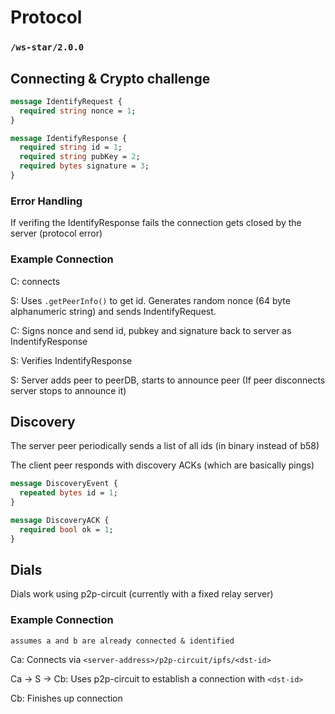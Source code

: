 # Protocol

### `/ws-star/2.0.0`

## Connecting & Crypto challenge

```protobuf
message IdentifyRequest {
  required string nonce = 1;
}

message IdentifyResponse {
  required string id = 1;
  required string pubKey = 2;
  required bytes signature = 3;
}
```

### Error Handling

If verifing the IdentifyResponse fails the connection gets closed by the server (protocol error)

### Example Connection

C: connects

S: Uses `.getPeerInfo()` to get id. Generates random nonce (64 byte alphanumeric string) and sends IndentifyRequest.

C: Signs nonce and send id, pubkey and signature back to server as IndentifyResponse

S: Verifies IndentifyResponse

S: Server adds peer to peerDB, starts to announce peer
(If peer disconnects server stops to announce it)

## Discovery

The server peer periodically sends a list of all ids (in binary instead of b58)

The client peer responds with discovery ACKs (which are basically pings)

```protobuf
message DiscoveryEvent {
  repeated bytes id = 1;
}

message DiscoveryACK {
  required bool ok = 1;
}
```

## Dials

Dials work using p2p-circuit (currently with a fixed relay server)

### Example Connection

`assumes a and b are already connected & identified`

Ca: Connects via `<server-address>/p2p-circuit/ipfs/<dst-id>`

Ca -> S -> Cb: Uses p2p-circuit to establish a connection with `<dst-id>`

Cb: Finishes up connection
